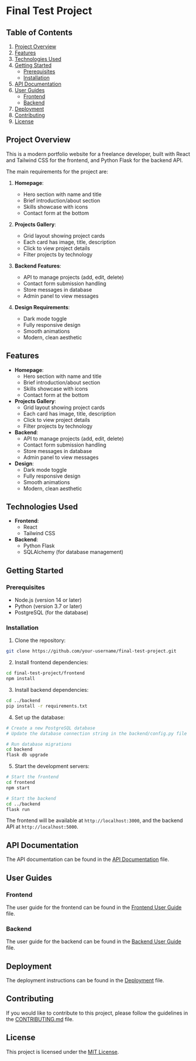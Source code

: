 # Final Test Project

## Table of Contents
1. [Project Overview](#project-overview)
2. [Features](#features)
3. [Technologies Used](#technologies-used)
4. [Getting Started](#getting-started)
    - [Prerequisites](#prerequisites)
    - [Installation](#installation)
5. [API Documentation](#api-documentation)
6. [User Guides](#user-guides)
    - [Frontend](#frontend)
    - [Backend](#backend)
7. [Deployment](#deployment)
8. [Contributing](#contributing)
9. [License](#license)

## Project Overview
This is a modern portfolio website for a freelance developer, built with React and Tailwind CSS for the frontend, and Python Flask for the backend API.

The main requirements for the project are:

1. **Homepage**:
   - Hero section with name and title
   - Brief introduction/about section
   - Skills showcase with icons
   - Contact form at the bottom

2. **Projects Gallery**:
   - Grid layout showing project cards
   - Each card has image, title, description
   - Click to view project details
   - Filter projects by technology

3. **Backend Features**:
   - API to manage projects (add, edit, delete)
   - Contact form submission handling
   - Store messages in database
   - Admin panel to view messages

4. **Design Requirements**:
   - Dark mode toggle
   - Fully responsive design
   - Smooth animations
   - Modern, clean aesthetic

## Features
- **Homepage**:
  - Hero section with name and title
  - Brief introduction/about section
  - Skills showcase with icons
  - Contact form at the bottom
- **Projects Gallery**:
  - Grid layout showing project cards
  - Each card has image, title, description
  - Click to view project details
  - Filter projects by technology
- **Backend**:
  - API to manage projects (add, edit, delete)
  - Contact form submission handling
  - Store messages in database
  - Admin panel to view messages
- **Design**:
  - Dark mode toggle
  - Fully responsive design
  - Smooth animations
  - Modern, clean aesthetic

## Technologies Used
- **Frontend**:
  - React
  - Tailwind CSS
- **Backend**:
  - Python Flask
  - SQLAlchemy (for database management)

## Getting Started

### Prerequisites
- Node.js (version 14 or later)
- Python (version 3.7 or later)
- PostgreSQL (for the database)

### Installation

1. Clone the repository:
```bash
git clone https://github.com/your-username/final-test-project.git
```

2. Install frontend dependencies:
```bash
cd final-test-project/frontend
npm install
```

3. Install backend dependencies:
```bash
cd ../backend
pip install -r requirements.txt
```

4. Set up the database:
```bash
# Create a new PostgreSQL database
# Update the database connection string in the backend/config.py file

# Run database migrations
cd backend
flask db upgrade
```

5. Start the development servers:
```bash
# Start the frontend
cd frontend
npm start

# Start the backend
cd ../backend
flask run
```

The frontend will be available at `http://localhost:3000`, and the backend API at `http://localhost:5000`.

## API Documentation
The API documentation can be found in the [API Documentation](api-documentation.md) file.

## User Guides
### Frontend
The user guide for the frontend can be found in the [Frontend User Guide](frontend-user-guide.md) file.

### Backend
The user guide for the backend can be found in the [Backend User Guide](backend-user-guide.md) file.

## Deployment
The deployment instructions can be found in the [Deployment](deployment.md) file.

## Contributing
If you would like to contribute to this project, please follow the guidelines in the [CONTRIBUTING.md](CONTRIBUTING.md) file.

## License
This project is licensed under the [MIT License](LICENSE).